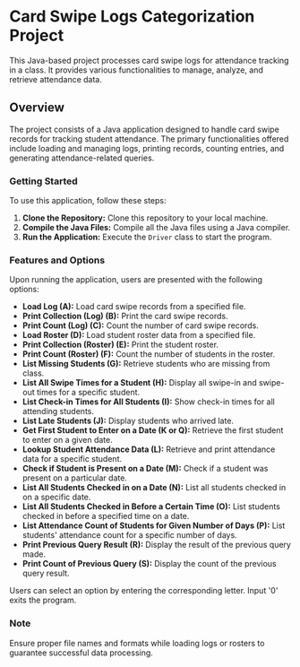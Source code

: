 # Card Swipe Logs Categorization Project

This Java-based project processes card swipe logs for attendance tracking in a class. It provides various functionalities to manage, analyze, and retrieve attendance data.

## Overview

The project consists of a Java application designed to handle card swipe records for tracking student attendance. The primary functionalities offered include loading and managing logs, printing records, counting entries, and generating attendance-related queries.

### Getting Started

To use this application, follow these steps:

1. **Clone the Repository:** Clone this repository to your local machine.
2. **Compile the Java Files:** Compile all the Java files using a Java compiler.
3. **Run the Application:** Execute the `Driver` class to start the program.


### Features and Options

Upon running the application, users are presented with the following options:

- **Load Log (A):** Load card swipe records from a specified file.
- **Print Collection (Log) (B):** Print the card swipe records.
- **Print Count (Log) (C):** Count the number of card swipe records.
- **Load Roster (D):** Load student roster data from a specified file.
- **Print Collection (Roster) (E):** Print the student roster.
- **Print Count (Roster) (F):** Count the number of students in the roster.
- **List Missing Students (G):** Retrieve students who are missing from class.
- **List All Swipe Times for a Student (H):** Display all swipe-in and swipe-out times for a specific student.
- **List Check-in Times for All Students (I):** Show check-in times for all attending students.
- **List Late Students (J):** Display students who arrived late.
- **Get First Student to Enter on a Date (K or Q):** Retrieve the first student to enter on a given date.
- **Lookup Student Attendance Data (L):** Retrieve and print attendance data for a specific student.
- **Check if Student is Present on a Date (M):** Check if a student was present on a particular date.
- **List All Students Checked in on a Date (N):** List all students checked in on a specific date.
- **List All Students Checked in Before a Certain Time (O):** List students checked in before a specified time on a date.
- **List Attendance Count of Students for Given Number of Days (P):** List students' attendance count for a specific number of days.
- **Print Previous Query Result (R):** Display the result of the previous query made.
- **Print Count of Previous Query (S):** Display the count of the previous query result.

Users can select an option by entering the corresponding letter. Input '0' exits the program.

### Note

Ensure proper file names and formats while loading logs or rosters to guarantee successful data processing.

